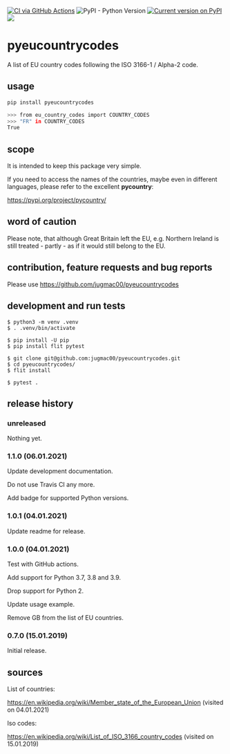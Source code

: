 [![CI via GitHub Actions](https://github.com/jugmac00/pyeucountrycodes/workflows/CI/badge.svg)](https://github.com/jugmac00/pyeucountrycodes/actions?query=workflow%3ACI)
![PyPI - Python Version](https://img.shields.io/pypi/pyversions/pyeucountrycodes)
[![Current version on PyPI](https://img.shields.io/pypi/v/pyeucountrycodes.svg)](https://pypi.org/project/pyeucountrycodes/)
![](https://img.shields.io/pypi/l/pyeucountrycodes.svg)

# pyeucountrycodes

A list of EU country codes following the ISO 3166-1 / Alpha-2 code.

## usage

```bash
pip install pyeucountrycodes

>>> from eu_country_codes import COUNTRY_CODES
>>> "FR" in COUNTRY_CODES
True
```


## scope

It is intended to keep this package very simple.

If you need to access the names of the countries, maybe even in different languages, please refer to the excellent **pycountry**:

https://pypi.org/project/pycountry/

## word of caution

Please note, that although Great Britain left the EU,
e.g. Northern Ireland is still treated - partly - as if it would still belong to the EU.


## contribution, feature requests and bug reports

Please use https://github.com/jugmac00/pyeucountrycodes


## development and run tests

```
$ python3 -m venv .venv
$ . .venv/bin/activate

$ pip install -U pip
$ pip install flit pytest

$ git clone git@github.com:jugmac00/pyeucountrycodes.git
$ cd pyeucountrycodes/
$ flit install

$ pytest .
```

## release history

### unreleased

Nothing yet.

### 1.1.0 (06.01.2021)

Update development documentation.

Do not use Travis CI any more.

Add badge for supported Python versions.

### 1.0.1 (04.01.2021)

Update readme for release.
### 1.0.0 (04.01.2021)

Test with GitHub actions.

Add support for Python 3.7, 3.8 and 3.9.

Drop support for Python 2.

Update usage example.

Remove GB from the list of EU countries.

### 0.7.0 (15.01.2019)

Initial release.

## sources

List of countries:

https://en.wikipedia.org/wiki/Member_state_of_the_European_Union (visited on 04.01.2021)

Iso codes:

https://en.wikipedia.org/wiki/List_of_ISO_3166_country_codes (visited on 15.01.2019)
